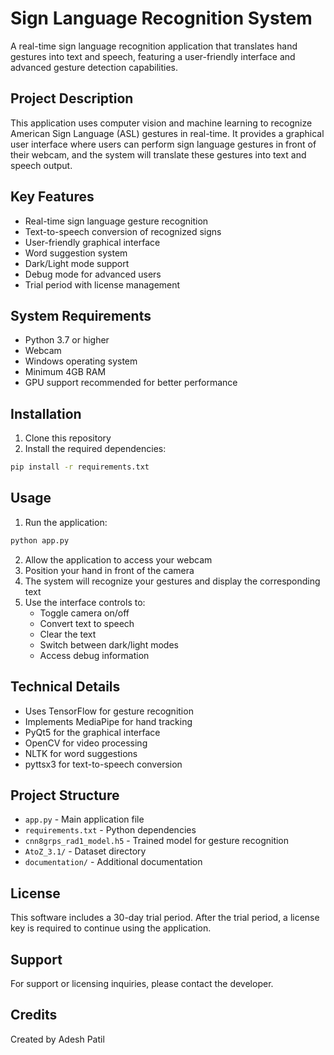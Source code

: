 # Sign Language Recognition System

A real-time sign language recognition application that translates hand gestures into text and speech, featuring a user-friendly interface and advanced gesture detection capabilities.

## Project Description
This application uses computer vision and machine learning to recognize American Sign Language (ASL) gestures in real-time. It provides a graphical user interface where users can perform sign language gestures in front of their webcam, and the system will translate these gestures into text and speech output.

## Key Features
- Real-time sign language gesture recognition
- Text-to-speech conversion of recognized signs
- User-friendly graphical interface
- Word suggestion system
- Dark/Light mode support
- Debug mode for advanced users
- Trial period with license management

## System Requirements
- Python 3.7 or higher
- Webcam
- Windows operating system
- Minimum 4GB RAM
- GPU support recommended for better performance

## Installation
1. Clone this repository
2. Install the required dependencies:
```bash
pip install -r requirements.txt
```

## Usage
1. Run the application:
```bash
python app.py
```
2. Allow the application to access your webcam
3. Position your hand in front of the camera
4. The system will recognize your gestures and display the corresponding text
5. Use the interface controls to:
   - Toggle camera on/off
   - Convert text to speech
   - Clear the text
   - Switch between dark/light modes
   - Access debug information

## Technical Details
- Uses TensorFlow for gesture recognition
- Implements MediaPipe for hand tracking
- PyQt5 for the graphical interface
- OpenCV for video processing
- NLTK for word suggestions
- pyttsx3 for text-to-speech conversion

## Project Structure
- `app.py` - Main application file
- `requirements.txt` - Python dependencies
- `cnn8grps_rad1_model.h5` - Trained model for gesture recognition
- `AtoZ_3.1/` - Dataset directory
- `documentation/` - Additional documentation

## License
This software includes a 30-day trial period. After the trial period, a license key is required to continue using the application.

## Support
For support or licensing inquiries, please contact the developer.

## Credits
Created by Adesh Patil 